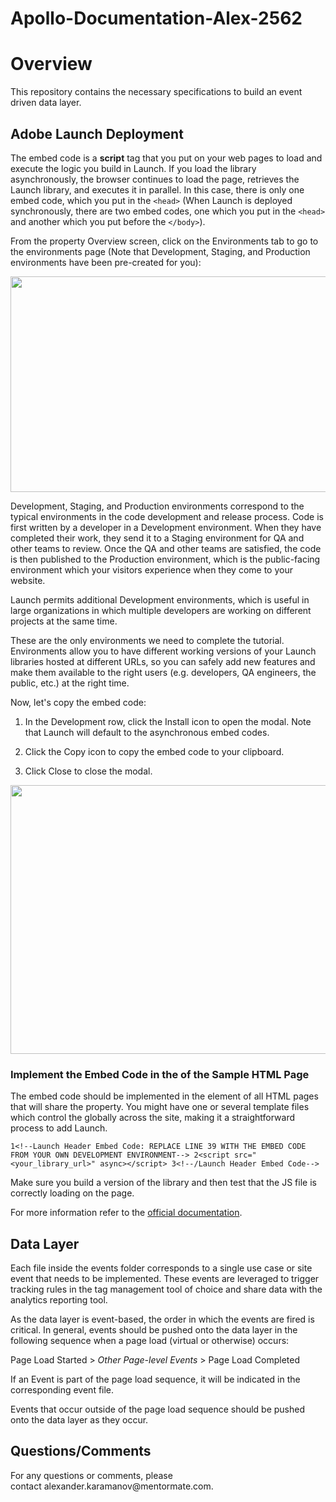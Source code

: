 # Apollo-Documentation-Alex-2562

<h1 id="overview"><strong>Overview</strong></h1>
<p>This repository contains the necessary specifications to build an event driven data layer.</p>
<h2 id="adobe-launch-deployment">Adobe Launch Deployment</h2>
<p>The embed code is a <strong>script</strong> tag that you put on your web pages to load and execute the logic you build in Launch. If you load the library asynchronously, the browser continues to load the page, retrieves the Launch library, and executes it in parallel. In this case, there is only one embed code, which you put in the <code>&lt;head&gt;</code> (When Launch is deployed synchronously, there are two embed codes, one which you put in the <code>&lt;head&gt;</code> and another which you put before the <code>&lt;/body&gt;</code>).</p>
<p>From the property Overview screen, click on the Environments tab to go to the environments page (Note that Development, Staging, and Production environments have been pre-created for you):</p>
<div class="rich-media-item mediaSingleView-content-wrap image-center sc-ePZHVD kLKZTy sc-bEjcJn jjvZSm" data-layout="center" data-node-type="mediaSingle"><div class="sc-bGbJRg kUjBNf"><div class="new-file-experience-wrapper sc-eeMjtc czMCpw" data-testid="media-card-view"><div class="media-file-card-view sc-bhizqx jGLuht" data-testid="media-file-card-view" data-test-media-name="https://apollo-help-images.s3.amazonaws.com/launch_embed_1.png" data-test-status="complete"><img class="sc-drKuOJ eHwasM" draggable="false" src="https://apollo-help-images.s3.amazonaws.com/launch_embed_1.png" alt="" width="746" height="345" data-testid="media-image"></div></div></div></div>
<p>Development, Staging, and Production environments correspond to the typical environments in the code development and release process. Code is first written by a developer in a Development environment. When they have completed their work, they send it to a Staging environment for QA and other teams to review. Once the QA and other teams are satisfied, the code is then published to the Production environment, which is the public-facing environment which your visitors experience when they come to your website.</p>
<p>Launch permits additional Development environments, which is useful in large organizations in which multiple developers are working on different projects at the same time.</p>
<p>These are the only environments we need to complete the tutorial. Environments allow you to have different working versions of your Launch libraries hosted at different URLs, so you can safely add new features and make them available to the right users (e.g. developers, QA engineers, the public, etc.) at the right time.</p>
<p>Now, let's copy the embed code:</p>
<ol>
<li><p>In the Development row, click the Install icon to open the modal. Note that Launch will default to the asynchronous embed codes.</p></li>
<li><p>Click the Copy icon to copy the embed code to your clipboard.</p></li>
<li><p>Click Close to close the modal.</p></li>
</ol>
<!-- -->
<!-- -->
<div class="rich-media-item mediaSingleView-content-wrap image-center sc-ePZHVD kLKZTy sc-bEjcJn jjvZSm" data-layout="center" data-node-type="mediaSingle"><div class="sc-bGbJRg jSORbV"><div class="new-file-experience-wrapper sc-eeMjtc TbWkh" data-testid="media-card-view"><div class="media-file-card-view sc-bhizqx jGLuht" data-testid="media-file-card-view" data-test-media-name="https://apollo-help-images.s3.amazonaws.com/launch_embed_2.png" data-test-status="complete"><img class="sc-drKuOJ eHwasM" draggable="false" src="https://apollo-help-images.s3.amazonaws.com/launch_embed_2.png" alt="" width="743" height="430" data-testid="media-image"></div></div></div></div>
<h3 id="implement-the-embed-code-in-the-of-the-sample-html-page">Implement the Embed Code in the of the Sample HTML Page</h3>
<p>The embed code should be implemented in the element of all HTML pages that will share the property. You might have one or several template files which control the globally across the site, making it a straightforward process to add Launch.</p>
<div class="code-block sc-cMjzQU dEWtyV"><span class="prismjs css-1xfvm4v" data-code-lang="" data-ds--code--code-block=""><code><span class="comment linenumber react-syntax-highlighter-line-number">1</span><span class="">&lt;!--Launch Header Embed Code: REPLACE LINE 39 WITH THE EMBED CODE FROM YOUR OWN DEVELOPMENT ENVIRONMENT--&gt; </span><span class="comment linenumber react-syntax-highlighter-line-number">2</span>&lt;script src="&lt;your_library_url&gt;" async&gt;&lt;/script&gt; <span class="comment linenumber react-syntax-highlighter-line-number">3</span>&lt;!--/Launch Header Embed Code--&gt; </code></span></div>
<p>Make sure you build a version of the library and then test that the JS file is correctly loading on the page.</p>
<p>For more information refer to the&nbsp;<a target="_blank" href="https://docs.adobe.com/content/help/en/core-services-learn/implementing-in-websites-with-launch/configure-launch/launch.html" title="https://docs.adobe.com/content/help/en/core-services-learn/implementing-in-websites-with-launch/configure-launch/launch.html">official documentation</a>.</p>
<h2 id="data-layer">Data Layer</h2>
<p>Each file inside the events folder corresponds to a single use case or site event that needs to be implemented. These events are leveraged to trigger tracking rules in the tag management tool of choice and share data with the analytics reporting tool.</p>
<p>As the data layer is event-based, the order in which the events are fired is critical. In general, events should be pushed onto the data layer in the following sequence when a page load (virtual or otherwise) occurs:</p>
<p>Page Load Started &gt; <em>Other Page-level Events</em> &gt; Page Load Completed</p>
<p>If an Event is part of the page load sequence, it will be indicated in the corresponding event file.</p>
<p>Events that occur outside of the page load sequence should be pushed onto the data layer as they occur.</p>
<h2 id="questionscomments">Questions/Comments</h2>
<p>For any questions or comments, please contact&nbsp;alexander.karamanov@mentormate.com.</p>